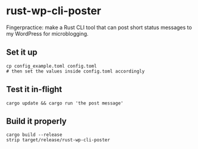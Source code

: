 # rust-wp-cli-poster
Fingerpractice: make a Rust CLI tool that can post short status messages to my WordPress for microblogging.

## Set it up
``` shell
cp config_example.toml config.toml
# then set the values inside config.toml accordingly
```


## Test it in-flight

``` shell
cargo update && cargo run 'the post message'
```

## Build it properly
``` shell
cargo build --release
strip target/release/rust-wp-cli-poster  
```
